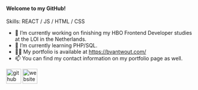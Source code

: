 #### Welcome to my GitHub!

Skills: REACT / JS / HTML / CSS

- 🔭 I’m currently working on finishing my HBO Frontend Developer studies at the LOI in the Netherlands.
- 🌱 I’m currently learning PHP/SQL.
- 👨‍💻 My portfolio is available at https://bvantwout.com/
- 📫 You can find my contact information on my portfolio page as well. 

[<img src='https://cdn.jsdelivr.net/npm/simple-icons@3.0.1/icons/github.svg' alt='github' height='40'>](https://github.com/Absorberend)  [<img src='https://cdn.jsdelivr.net/npm/simple-icons@3.0.1/icons/icloud.svg' alt='website' height='40'>](https://bvantwout.com/)  


